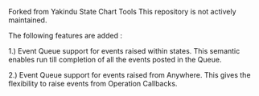Forked from Yakindu State Chart Tools
This repository is not actively maintained. 

The following features are added : 

1.) Event Queue support for events raised within states. This semantic enables run till completion of all the events posted in the Queue. 

2.) Event Queue support for events raised from Anywhere. This gives the flexibility to raise events from Operation Callbacks. 



